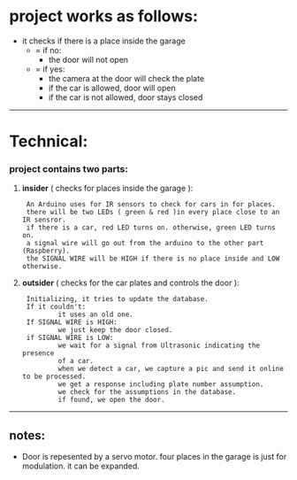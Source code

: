 # project works as follows:
*  it checks if there is a place inside the garage
	* = if no:
	 	* the door will not open
	*	= if yes:
		* the camera at the door will check the plate
		* if the car is allowed, door will open
		* if the car is not allowed, door stays closed
---

# Technical:
### project contains two parts:
1. __insider__ ( checks for places inside the garage ):

		An Arduino uses for IR sensors to check for cars in for places.
		there will be two LEDs ( green & red )in every place close to an IR sensror.
		if there is a car, red LED turns on. otherwise, green LED turns on.
		a signal wire will go out from the arduino to the other part (Raspberry).
		the SIGNAL WIRE will be HIGH if there is no place inside and LOW otherwise.

1. __outsider__ ( checks for the car plates and controls the door ):

		Initializing, it tries to update the database.
		If it couldn't:
				it uses an old one.
		If SIGNAL WIRE is HIGH:
	 			we just keep the door closed.
		if SIGNAL WIRE is LOW:
				we wait for a signal from Ultrasonic indicating the presence
				of a car.
				when we detect a car, we capture a pic and send it online to be processed.
				we get a response including plate number assumption.
				we check for the assumptions in the database.
				if found, we open the door.
--------------------------------------------------------------------------------
## notes:
* 	Door is repesented by a servo motor.
		four places in the garage is just for modulation. it can be expanded.

